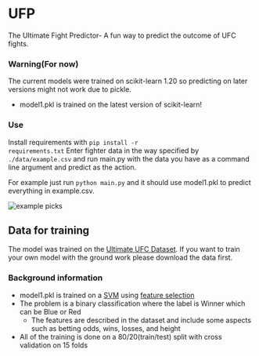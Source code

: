 # UFP
The Ultimate Fight Predictor- A fun way to predict the outcome of UFC fights.

### Warning(For now)
The current models were trained on scikit-learn 1.20 so predicting on later versions might not work due to pickle.
- model1.pkl is trained on the latest version of scikit-learn!

### Use 
Install requirements with <code>pip install -r requirements.txt</code>
Enter fighter data in the way specified by <code>./data/example.csv</code> and run main.py with the data you have as a command line argument and predict as the action. 

For example just run <code>python main.py</code> and it should use model1.pkl to predict everything in example.csv. 

![example picks](https://github.com/angel-721/UFP/assets/75283919/a33f609d-f6a7-40d5-a31c-237a62fd091b)

## Data for training
The model was trained on the [Ultimate UFC Dataset](https://www.kaggle.com/datasets/mdabbert/ultimate-ufc-dataset?select=ufc-master.csv). If you want to train your own model with the ground work please download the data first.

### Background information
- model1.pkl is trained on a [SVM](https://scikit-learn.org/stable/modules/svm.html#svm-classification) using [feature selection](https://scikit-learn.org/stable/modules/feature_selection.html)
- The problem is a binary classification where the label is Winner which can be Blue or Red
  - The features are described in the dataset and include some aspects such as betting odds, wins, losses, and height
- All of the training is done on a 80/20(train/test) split with cross validation on 15 folds
